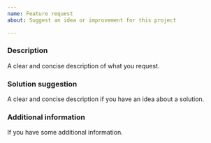 ```yaml
---
name: Feature request
about: Suggest an idea or improvement for this project

---
```


### Description
A clear and concise description of what you request.

### Solution suggestion
A clear and concise description if you have an idea about a solution.

### Additional information
If you have some additional information.
